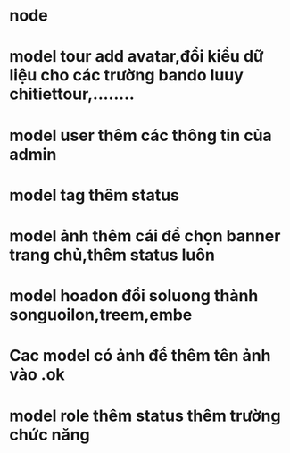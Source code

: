 # node
# model tour add avatar,đổi kiểu dữ liệu cho các trường bando luuy chitiettour,........
# model user thêm các thông tin của admin
# model tag thêm status
# model ảnh thêm cái để chọn banner trang chủ,thêm status luôn
# model hoadon đổi soluong thành songuoilon,treem,embe
# Cac model có ảnh để thêm tên ảnh vào .ok
# model role thêm status thêm trường chức năng